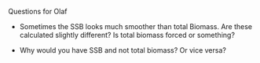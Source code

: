 Questions for Olaf

+ Sometimes the SSB looks much smoother than total Biomass. Are these calculated slightly different? Is total biomass forced or something?

+ Why would you have SSB and not total biomass? Or vice versa?
